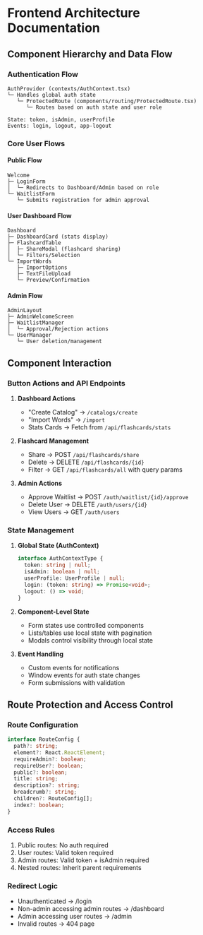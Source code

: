# Frontend Architecture Documentation

## Component Hierarchy and Data Flow

### Authentication Flow
```
AuthProvider (contexts/AuthContext.tsx)
└─ Handles global auth state
   └─ ProtectedRoute (components/routing/ProtectedRoute.tsx)
      └─ Routes based on auth state and user role

State: token, isAdmin, userProfile
Events: login, logout, app-logout
```

### Core User Flows

#### Public Flow
```
Welcome
├─ LoginForm
│  └─ Redirects to Dashboard/Admin based on role
└─ WaitlistForm
   └─ Submits registration for admin approval
```

#### User Dashboard Flow
```
Dashboard
├─ DashboardCard (stats display)
├─ FlashcardTable
│  ├─ ShareModal (flashcard sharing)
│  └─ Filters/Selection
└─ ImportWords
   ├─ ImportOptions
   ├─ TextFileUpload
   └─ Preview/Confirmation
```

#### Admin Flow
```
AdminLayout
├─ AdminWelcomeScreen
├─ WaitlistManager
│  └─ Approval/Rejection actions
└─ UserManager
   └─ User deletion/management
```

## Component Interaction

### Button Actions and API Endpoints

1. **Dashboard Actions**
   - "Create Catalog" → `/catalogs/create`
   - "Import Words" → `/import`
   - Stats Cards → Fetch from `/api/flashcards/stats`

2. **Flashcard Management**
   - Share → POST `/api/flashcards/share`
   - Delete → DELETE `/api/flashcards/{id}`
   - Filter → GET `/api/flashcards/all` with query params

3. **Admin Actions**
   - Approve Waitlist → POST `/auth/waitlist/{id}/approve`
   - Delete User → DELETE `/auth/users/{id}`
   - View Users → GET `/auth/users`

### State Management

1. **Global State (AuthContext)**
   ```typescript
   interface AuthContextType {
     token: string | null;
     isAdmin: boolean | null;
     userProfile: UserProfile | null;
     login: (token: string) => Promise<void>;
     logout: () => void;
   }
   ```

2. **Component-Level State**
   - Form states use controlled components
   - Lists/tables use local state with pagination
   - Modals control visibility through local state

3. **Event Handling**
   - Custom events for notifications
   - Window events for auth state changes
   - Form submissions with validation

## Route Protection and Access Control

### Route Configuration
```typescript
interface RouteConfig {
  path?: string;
  element?: React.ReactElement;
  requireAdmin?: boolean;
  requireUser?: boolean;
  public?: boolean;
  title: string;
  description?: string;
  breadcrumb?: string;
  children?: RouteConfig[];
  index?: boolean;
}
```

### Access Rules
1. Public routes: No auth required
2. User routes: Valid token required
3. Admin routes: Valid token + isAdmin required
4. Nested routes: Inherit parent requirements

### Redirect Logic
- Unauthenticated → /login
- Non-admin accessing admin routes → /dashboard
- Admin accessing user routes → /admin
- Invalid routes → 404 page